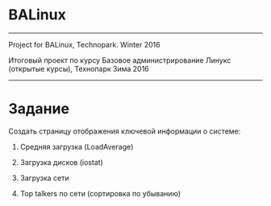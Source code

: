 # BALinux #

- - - -

Project for BALinux, Technopark. 
Winter 2016

Итоговый проект по курсу Базовое администрирование Линукс (открытые курсы), Технопарк
Зима 2016


- - - -

# Задание #

Создать страницу отображения ключевой информации о системе:

1) Средняя загрузка (LoadAverage)

2) Загрузка дисков (iostat)

3) Загрузка сети

4) Top talkers по сети (сортировка по убыванию)
